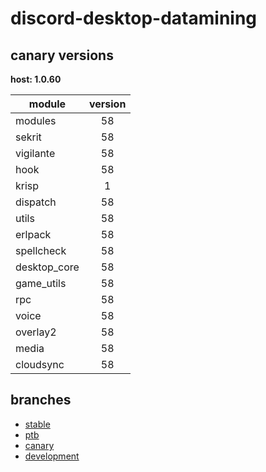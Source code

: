 # discord-desktop-datamining

## canary versions

**host: 1.0.60**

| module | version |
| ------ | :-----: |
| modules | 58 |
| sekrit | 58 |
| vigilante | 58 |
| hook | 58 |
| krisp | 1 |
| dispatch | 58 |
| utils | 58 |
| erlpack | 58 |
| spellcheck | 58 |
| desktop_core | 58 |
| game_utils | 58 |
| rpc | 58 |
| voice | 58 |
| overlay2 | 58 |
| media | 58 |
| cloudsync | 58 |

## branches

- [stable](https://github.com/OpenAsar/discord-desktop-datamining/tree/stable)
- [ptb](https://github.com/OpenAsar/discord-desktop-datamining/tree/ptb)
- [canary](https://github.com/OpenAsar/discord-desktop-datamining/tree/canary)
- [development](https://github.com/OpenAsar/discord-desktop-datamining/tree/development)
